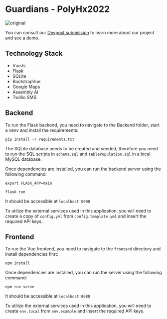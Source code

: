 # Guardians - PolyHx2022

![original](https://user-images.githubusercontent.com/27878892/153782716-3d3a13cb-da1c-45c3-b0f8-b13fbfa8679d.png)

You can consult our [Devpost submission](https://devpost.com/software/guardians-12iszg) to learn more about our project and see a demo.

## Technology Stack

- VueJs
- Flask
- SQLite
- BootstrapVue
- Google Maps
- Assembly AI
- Twillio SMS

## Backend

To run the Flask backend, you need to navigate to the Backend folder, start a venv and install the requirements:

``pip install -r requirements.txt``

The SQLite database needs to be created and seeded, therefore you need to run the SQL scripts in `schema.sql` and `tablePopulation.sql` in a local MySQL database.

Once dependencies are installed, you can run the backend server using the following command:

``export FLASK_APP=main``

``flask run``

It should be accessible at `localhost:5000`

To utilize the external services used in this application, you will need to create a copy of `config.yml` from `config.template.yml` and insert the required API keys.

## Frontend

To run the Vue frontend, you need to navigate to the `frontend` directory and install dependencies first:

``npm install``

Once dependencies are installed, you can run the server using the following command:

``npm run serve``

It should be accessible at `localhost:8080`

To utilize the external services used in this application, you will need to create `env.local` from `env.example` and insert the required API keys.
